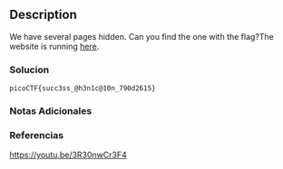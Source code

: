 ## Description

We have several pages hidden. Can you find the one with the flag?The website is running [here](http://saturn.picoctf.net:64941/).
### Solucion

```
picoCTF{succ3ss_@h3n1c@10n_790d2615}
```
### Notas Adicionales

### Referencias
https://youtu.be/3R30nwCr3F4